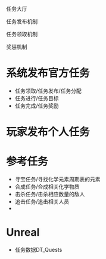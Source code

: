  任务大厅

任务发布机制

任务领取机制

奖惩机制

# 系统发布官方任务


*  任务领取/任务发布/任务分配
*  任务进行/任务目标
*  任务完成/任务奖励

# 玩家发布个人任务



# 参考任务

*  寻宝任务/寻找化学元素周期表的元素
*  合成任务/合成相关化学物质
*  击杀任务/击杀相应数量的敌人
*  追击任务/追击相关人员
*  

# Unreal

* 任务数据DT_Quests
